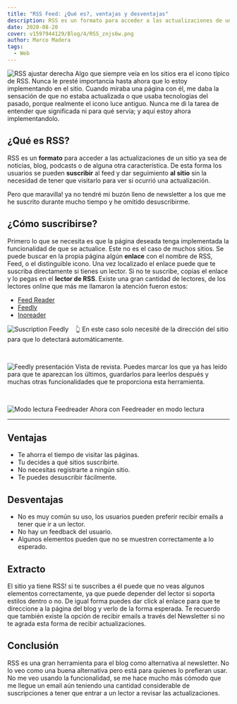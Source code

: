 ```yaml
---
title: "RSS Feed: ¿Qué es?, ventajas y desventajas"
description: RSS es un formato para acceder a las actualizaciones de un sitio ya sea de noticias, blog, podcasts o de alguna otra característica.
date: 2020-08-20
cover: v1597944129/Blog/4/RSS_znjs6w.png
author: Marco Madera
tags:
  - Web
---
```


![RSS ajustar derecha](https://res.cloudinary.com/marcomadera/image/upload/c_scale,h_100,w_100/v1597944129/Blog/4/RSS_znjs6w.png "RSS ajustar derecha")
Algo que siempre veía en los sitios era el icono típico de RSS. Nunca le presté importancia hasta ahora que lo estoy implementando en el sitio. Cuando miraba una página con él, me daba la sensación de que no estaba actualizada o que usaba tecnologías del pasado, porque realmente el icono luce antiguo. Nunca me di la tarea de entender que significada ni para qué servía; y aquí estoy ahora implementandolo.

## ¿Qué es RSS?

RSS es un **formato** para acceder a las actualizaciones de un sitio ya sea de noticias, blog, podcasts o de alguna otra característica. De esta forma los usuarios se pueden **suscribir** al feed y dar seguimiento **al sitio** sin la necesidad de tener que visitarlo para ver si ocurrió una actualización.

Pero que maravilla! ya no tendré mi buzón lleno de newsletter a los que me he suscrito durante mucho tiempo y he omitido desuscribirme.

## ¿Cómo suscribirse?

Primero lo que se necesita es que la página deseada tenga implementada la funcionalidad de que se actualice. Este no es el caso de muchos sitios. Se puede buscar en la propia página algún **enlace** con el nombre de RSS, Feed, o el distinguible icono. Una vez localizado el enlace puede que te suscriba directamente si tienes un lector. Si no te suscribe, copias el enlace y lo pegas en el **lector de RSS**. Existe una gran cantidad de lectores, de los lectores online que más me llamaron la atención fueron estos:

- [Feed Reader](https://feedreader.com/ "Feed Reader")
- [Feedly](https://feedly.com/ "Feedly")
- [Inoreader](https://www.inoreader.com/ "Inoreader")

![Suscription Feedly](https://res.cloudinary.com/marcomadera/image/upload/v1597948860/Blog/4/subscription-feedly_cen18m.png "Suscription Feedly")
&nbsp; &nbsp;👆 En este caso solo necesité de la dirección del sitio para que lo detectará automáticamente.

&nbsp;

![Feedly presentación](https://res.cloudinary.com/marcomadera/image/upload/v1597947959/Blog/4/ejemplo-rss-feedly_lyldsf.png "Feedly presentación")
Vista de revista. Puedes marcar los que ya has leído para que te aparezcan los últimos, guardarlos para leerlos después y muchas otras funcionalidades que te proporciona esta herramienta.

&nbsp;

![Modo lectura Feedreader](https://res.cloudinary.com/marcomadera/image/upload/c_scale,w_780/v1597947960/Blog/4/ejemplo-rss-feedreader-lectura_wpqjz2.png "Modo lectura Feedreader")
Ahora con Feedreader en modo lectura

---

## Ventajas

- Te ahorra el tiempo de visitar las páginas.
- Tu decides a qué sitios suscribirte.
- No necesitas registrarte a ningún sitio.
- Te puedes desuscribir fácilmente.

## Desventajas

- No es muy común su uso, los usuarios pueden preferir recibir emails a tener que ir a un lector.
- No hay un feedback del usuario.
- Algunos elementos pueden que no se muestren correctamente a lo esperado.

## Extracto

El sitio ya tiene RSS! si te suscribes a él puede que no veas algunos elementos correctamente, ya que puede depender del lector si soporta estilos dentro o no. De igual forma puedes dar click al enlace para que te direccione a la página del blog y verlo de la forma esperada. Te recuerdo que también existe la opción de recibir emails a través del Newsletter si no te agrada esta forma de recibir actualizaciones.

## Conclusión

RSS es una gran herramienta para el blog como alternativa al newsletter. No lo veo como una buena alternativa pero está para quienes lo prefieran usar. No me veo usando la funcionalidad, se me hace mucho más cómodo que me llegue un email aún teniendo una cantidad considerable de suscripciones a tener que entrar a un lector a revisar las actualizaciones.
